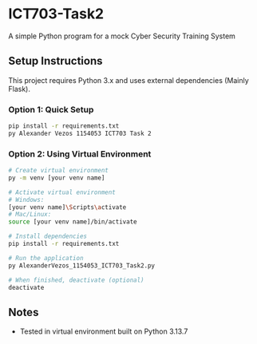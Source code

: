 # ICT703-Task2
A simple Python program for a mock Cyber Security Training System

## Setup Instructions

This project requires Python 3.x and uses external dependencies (Mainly Flask).

### Option 1: Quick Setup
```bash
pip install -r requirements.txt
py Alexander Vezos 1154053 ICT703 Task 2
```

### Option 2: Using Virtual Environment
```bash
# Create virtual environment
py -m venv [your venv name]

# Activate virtual environment
# Windows:
[your venv name]\Scripts\activate
# Mac/Linux:
source [your venv name]/bin/activate

# Install dependencies
pip install -r requirements.txt

# Run the application
py AlexanderVezos_1154053_ICT703_Task2.py

# When finished, deactivate (optional)
deactivate
```

## Notes
- Tested in virtual environment built on Python 3.13.7
